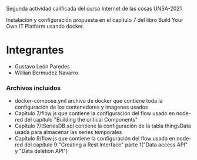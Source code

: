 
Segunda actividad calíficada del curso Internet de las cosas UNSA-2021

Instalación y configuración propuesta en el capítulo 7 del libro Build Your Own IT Platform usando docker.

# Integrantes

- Gustavo León Paredes
- Willian Bermudez Navarro

### Archivos incluidos

- docker-compose.yml archivo de docker que contiene toda la configuración de los contenedores y imagenes usados
- Capítulo 7/flow.js que contiene la configuración del flow usado en node-red del capítulo "Building the critical Components"
- Capítulo 7/tSeriesDB.sql contiene la configuración de la tabla thingsData usada para almacenar las series temporales
- Capítulo 9/flow.js que contiene la configuración del flow usado en node-red del capítulo 9 "Creating a Rest Interface" parte 1("Data access API" y "Data deletion API")
